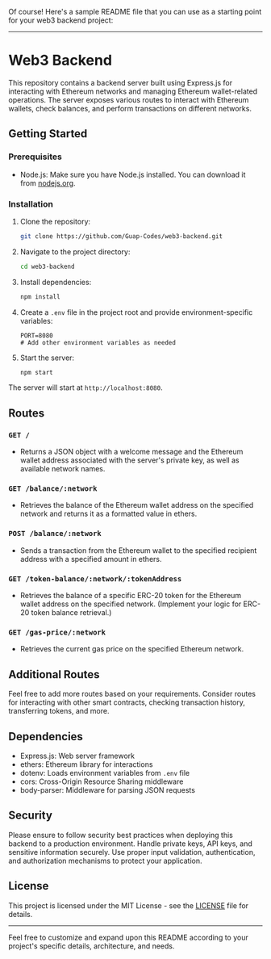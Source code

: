 Of course! Here's a sample README file that you can use as a starting point for your web3 backend project:

---

# Web3 Backend

This repository contains a backend server built using Express.js for interacting with Ethereum networks and managing Ethereum wallet-related operations. The server exposes various routes to interact with Ethereum wallets, check balances, and perform transactions on different networks.

## Getting Started

### Prerequisites

- Node.js: Make sure you have Node.js installed. You can download it from [nodejs.org](https://nodejs.org/).

### Installation

1. Clone the repository:

   ```bash
   git clone https://github.com/Guap-Codes/web3-backend.git
   ```

2. Navigate to the project directory:

   ```bash
   cd web3-backend
   ```

3. Install dependencies:

   ```bash
   npm install
   ```

4. Create a `.env` file in the project root and provide environment-specific variables:

   ```env
   PORT=8080
   # Add other environment variables as needed
   ```

5. Start the server:

   ```bash
   npm start
   ```

The server will start at `http://localhost:8080`.

## Routes

### `GET /`

- Returns a JSON object with a welcome message and the Ethereum wallet address associated with the server's private key, as well as available network names.

### `GET /balance/:network`

- Retrieves the balance of the Ethereum wallet address on the specified network and returns it as a formatted value in ethers.

### `POST /balance/:network`

- Sends a transaction from the Ethereum wallet to the specified recipient address with a specified amount in ethers.

### `GET /token-balance/:network/:tokenAddress`

- Retrieves the balance of a specific ERC-20 token for the Ethereum wallet address on the specified network. (Implement your logic for ERC-20 token balance retrieval.)

### `GET /gas-price/:network`

- Retrieves the current gas price on the specified Ethereum network.

## Additional Routes

Feel free to add more routes based on your requirements. Consider routes for interacting with other smart contracts, checking transaction history, transferring tokens, and more.

## Dependencies

- Express.js: Web server framework
- ethers: Ethereum library for interactions
- dotenv: Loads environment variables from `.env` file
- cors: Cross-Origin Resource Sharing middleware
- body-parser: Middleware for parsing JSON requests

## Security

Please ensure to follow security best practices when deploying this backend to a production environment. Handle private keys, API keys, and sensitive information securely. Use proper input validation, authentication, and authorization mechanisms to protect your application.

## License

This project is licensed under the MIT License - see the [LICENSE](LICENSE) file for details.

---

Feel free to customize and expand upon this README according to your project's specific details, architecture, and needs.
